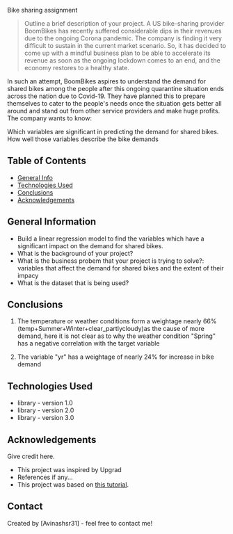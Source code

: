 Bike sharing assignment
> Outline a brief description of your project.
A US bike-sharing provider BoomBikes has recently suffered considerable dips in their revenues due to the ongoing Corona pandemic. The company is finding it very difficult to sustain in the current market scenario. So, it has decided to come up with a mindful business plan to be able to accelerate its revenue as soon as the ongoing lockdown comes to an end, and the economy restores to a healthy state. 

In such an attempt, BoomBikes aspires to understand the demand for shared bikes among the people after this ongoing quarantine situation ends across the nation due to Covid-19. They have planned this to prepare themselves to cater to the people's needs once the situation gets better all around and stand out from other service providers and make huge profits.
The company wants to know:

Which variables are significant in predicting the demand for shared bikes.
How well those variables describe the bike demands

## Table of Contents
* [General Info](#general-information)
* [Technologies Used](#technologies-used)
* [Conclusions](#conclusions)
* [Acknowledgements](#acknowledgements)

<!-- You can include any other section that is pertinent to your problem -->

## General Information
- Build a linear regression model to find the variables which have a significant impact on the demand for shared bikes.
- What is the background of your project?
- What is the business probem that your project is trying to solve?:  variables that affect the demand for shared bikes and the extent of their impacy
- What is the dataset that is being used?

<!-- You don't have to answer all the questions - just the ones relevant to your project. -->

## Conclusions
1) The temperature or weather conditions form a weightage nearly 66% (temp+Summer+Winter+clear_partlycloudy)as the cause of more demand, here it is not clear as to why the weather condition "Spring" has a negative correlation with the target variable

2) The variable "yr" has a weightage of nearly 24% for increase in bike demand

<!-- You don't have to answer all the questions - just the ones relevant to your project. -->


## Technologies Used
- library - version 1.0
- library - version 2.0
- library - version 3.0

<!-- As the libraries versions keep on changing, it is recommended to mention the version of library used in this project -->

## Acknowledgements
Give credit here.
- This project was inspired by Upgrad
- References if any...
- This project was based on [this tutorial](https://www.example.com).


## Contact
Created by [Avinashsr31] - feel free to contact me!


<!-- Optional -->
<!-- ## License -->
<!-- This project is open source and available under the [... License](). -->

<!-- You don't have to include all sections - just the one's relevant to your project -->
